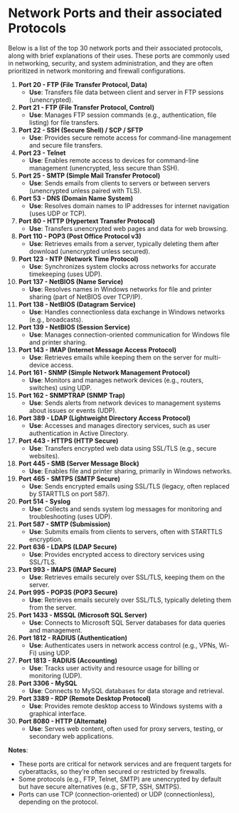 # Network Ports and their associated Protocols

Below is a list of the top 30 network ports and their associated protocols, along with brief explanations of their uses. These ports are commonly used in networking, security, and system administration, and they are often prioritized in network monitoring and firewall configurations.

1. **Port 20 \- FTP (File Transfer Protocol, Data)**  
   * **Use**: Transfers file data between client and server in FTP sessions (unencrypted).  
2. **Port 21 \- FTP (File Transfer Protocol, Control)**  
   * **Use**: Manages FTP session commands (e.g., authentication, file listing) for file transfers.  
3. **Port 22 \- SSH (Secure Shell) / SCP / SFTP**  
   * **Use**: Provides secure remote access for command-line management and secure file transfers.  
4. **Port 23 \- Telnet**  
   * **Use**: Enables remote access to devices for command-line management (unencrypted, less secure than SSH).  
5. **Port 25 \- SMTP (Simple Mail Transfer Protocol)**  
   * **Use**: Sends emails from clients to servers or between servers (unencrypted unless paired with TLS).  
6. **Port 53 \- DNS (Domain Name System)**  
   * **Use**: Resolves domain names to IP addresses for internet navigation (uses UDP or TCP).  
7. **Port 80 \- HTTP (Hypertext Transfer Protocol)**  
   * **Use**: Transfers unencrypted web pages and data for web browsing.  
8. **Port 110 \- POP3 (Post Office Protocol v3)**  
   * **Use**: Retrieves emails from a server, typically deleting them after download (unencrypted unless secured).  
9. **Port 123 \- NTP (Network Time Protocol)**  
   * **Use**: Synchronizes system clocks across networks for accurate timekeeping (uses UDP).  
10. **Port 137 \- NetBIOS (Name Service)**  
    * **Use**: Resolves names in Windows networks for file and printer sharing (part of NetBIOS over TCP/IP).  
11. **Port 138 \- NetBIOS (Datagram Service)**  
    * **Use**: Handles connectionless data exchange in Windows networks (e.g., broadcasts).  
12. **Port 139 \- NetBIOS (Session Service)**  
    * **Use**: Manages connection-oriented communication for Windows file and printer sharing.  
13. **Port 143 \- IMAP (Internet Message Access Protocol)**  
    * **Use**: Retrieves emails while keeping them on the server for multi-device access.  
14. **Port 161 \- SNMP (Simple Network Management Protocol)**  
    * **Use**: Monitors and manages network devices (e.g., routers, switches) using UDP.  
15. **Port 162 \- SNMPTRAP (SNMP Trap)**  
    * **Use**: Sends alerts from network devices to management systems about issues or events (UDP).  
16. **Port 389 \- LDAP (Lightweight Directory Access Protocol)**  
    * **Use**: Accesses and manages directory services, such as user authentication in Active Directory.  
17. **Port 443 \- HTTPS (HTTP Secure)**  
    * **Use**: Transfers encrypted web data using SSL/TLS (e.g., secure websites).  
18. **Port 445 \- SMB (Server Message Block)**  
    * **Use**: Enables file and printer sharing, primarily in Windows networks.  
19. **Port 465 \- SMTPS (SMTP Secure)**  
    * **Use**: Sends encrypted emails using SSL/TLS (legacy, often replaced by STARTTLS on port 587).  
20. **Port 514 \- Syslog**  
    * **Use**: Collects and sends system log messages for monitoring and troubleshooting (uses UDP).  
21. **Port 587 \- SMTP (Submission)**  
    * **Use**: Submits emails from clients to servers, often with STARTTLS encryption.  
22. **Port 636 \- LDAPS (LDAP Secure)**  
    * **Use**: Provides encrypted access to directory services using SSL/TLS.  
23. **Port 993 \- IMAPS (IMAP Secure)**  
    * **Use**: Retrieves emails securely over SSL/TLS, keeping them on the server.  
24. **Port 995 \- POP3S (POP3 Secure)**  
    * **Use**: Retrieves emails securely over SSL/TLS, typically deleting them from the server.  
25. **Port 1433 \- MSSQL (Microsoft SQL Server)**  
    * **Use**: Connects to Microsoft SQL Server databases for data queries and management.  
26. **Port 1812 \- RADIUS (Authentication)**  
    * **Use**: Authenticates users in network access control (e.g., VPNs, Wi-Fi) using UDP.  
27. **Port 1813 \- RADIUS (Accounting)**  
    * **Use**: Tracks user activity and resource usage for billing or monitoring (UDP).  
28. **Port 3306 \- MySQL**  
    * **Use**: Connects to MySQL databases for data storage and retrieval.  
29. **Port 3389 \- RDP (Remote Desktop Protocol)**  
    * **Use**: Provides remote desktop access to Windows systems with a graphical interface.  
30. **Port 8080 \- HTTP (Alternate)**  
    * **Use**: Serves web content, often used for proxy servers, testing, or secondary web applications.

**Notes**:

* These ports are critical for network services and are frequent targets for cyberattacks, so they’re often secured or restricted by firewalls.  
* Some protocols (e.g., FTP, Telnet, SMTP) are unencrypted by default but have secure alternatives (e.g., SFTP, SSH, SMTPS).  
* Ports can use TCP (connection-oriented) or UDP (connectionless), depending on the protocol.

